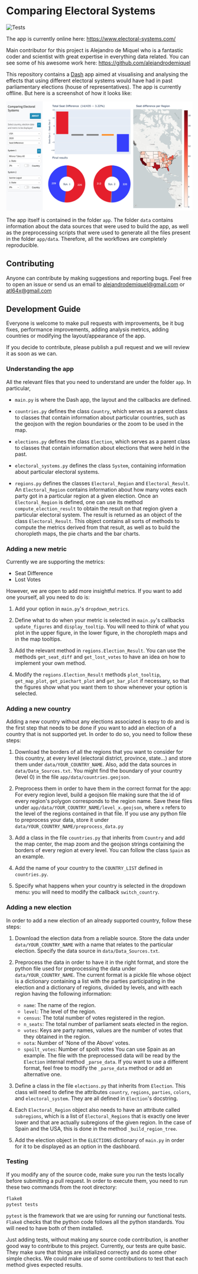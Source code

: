 # Comparing Electoral Systems

![Tests](https://github.com/Valiant-Data/electoral-systems/actions/workflows/tests.yml/badge.svg)

The app is currently online here: https://www.electoral-systems.com/ 

Main contributor for this project is Alejandro de Miquel who is a fantastic coder and scientist with great expertise in everything data related. You can see some of his awesome work here: https://github.com/alejandrodemiquel 


This repository contains a [Dash](https://plotly.com/dash/) app aimed at
visualising and analysing the effects that using different electoral systems
would have had in past parliamentary elections (house of representatives).
The app is currently offline.  But here is a screenshot of how it looks like:

![Alt text](/screenshot.jpeg?raw=true "Dashboard")


The app itself is contained in the folder `app`.
The folder `data` contains information about the data sources that were used
to build the app, as well as the preprocessing scripts that were used to
generate all the files present in the folder `app/data`.
Therefore, all the workflows are completely reproducible.

## Contributing

Anyone can contribute by making suggestions and reporting bugs.
Feel free to open an issue or send us an email to alejandrodemiquel@gmail.com or atl64x@gmail.com

## Development Guide

Everyone is welcome to make pull requests with improvements,
be it bug fixes, performance improvements, adding analysis metrics, adding
countries or modifying the layout/appearance of the app.

If you decide to contribute, please publish a pull request and we will review it
as soon as we can.

### Understanding the app

All the relevant files that you need to understand are under the folder `app`.
In particular,

- `main.py` is where the Dash app, the layout and the callbacks are defined.

- `countries.py` defines the class `Country`, which serves as a parent class to
classes that contain information about particular countries, such as the
geojson with the region boundaries or the zoom to be used in the map.

- `elections.py` defines the class `Election`, which serves as a parent class to
classes that contain information about elections that were held in the past.

- `electoral_systems.py` defines the class `System`, containing information
about particular electoral systems.

- `regions.py` defines the classes `Electoral_Region` and `Electoral_Result`.
An `Electoral_Region` contains information about how many votes each party got
in a particular region at a given election.
Once an `Electoral_Region` is defined, one can use its method
`compute_election_result` to obtain the result on that region given a particular
electoral system.
The result is returned as an object of the class `Electoral_Result`.
This object contains all sorts of methods to compute the metrics derived from
that result, as well as to build the choropleth maps, the pie charts and the
bar charts.

### Adding a new metric

Currently we are supporting the metrics:

- Seat Difference
- Lost Votes

However, we are open to add more insightful metrics.
If you want to add one yourself, all you need to do is:

1. Add your option in `main.py`'s `dropdown_metrics`.

2. Define what to do when your metric is selected in `main.py`'s callbacks
`update_figures` and `display_tooltip`. You will need to think of what you plot
in the upper figure, in the lower figure, in the choropleth maps and in the
map tooltips.

3. Add the relevant method in `regions.Election_Result`. You can use the
methods `get_seat_diff` and `get_lost_votes` to have an idea on how to implement
your own method.

4. Modify the `regions.Election_Result` methods `plot_tooltip`, `get_map_plot`,
`get_piechart_plot` and `get_bar_plot` if necessary, so that the figures show
what you want them to show whenever your option is selected.

### Adding a new country

Adding a new country without any elections associated is easy to do and is the
first step that needs to be done if you want to add an election of a country
that is not supported yet.
In order to do so, you need to follow these steps:

1. Download the borders of all the regions that you want to consider for this
country, at every level (electoral district, province, state...) and store them
under `data/YOUR_COUNTRY_NAME`.
Also, add the data sources in `data/Data_Sources.txt`.
You might find the boundary of your country (level 0) in the file
`app/data/countries.geojson`.

2. Preprocess them in order to have them in the correct format for the app:
For every region level, build a geojson file making sure that the id of every
region's polygon corresponds to the region name. Save these files under
`app/data/YOUR_COUNTRY_NAME/level_x.geojson`, where `x` refers to the level of
the regions contained in that file.
If you use any python file to preprocess your data, store it under
`data/YOUR_COUNTRY_NAME/preprocess_data.py`

3. Add a class in the file `countries.py` that inherits from `Country` and add
the map center, the map zoom and the geojson strings containing the borders of
every region at every level. You can follow the class `Spain` as an example.

4. Add the name of your country to the `COUNTRY_LIST` defined in `countries.py`.

5. Specify what happens when your country is selected in the dropdown menu:
you will need to modify the callback `switch_country`.

### Adding a new election

In order to add a new election of an already supported country, follow these
steps:

1. Download the election data from a reliable source. Store the data under
`data/YOUR_COUNTRY_NAME` with a name that relates to the particular election.
Specify the data source in `data/Data_Sources.txt`.

2. Preprocess the data in order to have it in the right format, and store the
python file used for preprocessing the data under `data/YOUR_COUNTRY_NAME`.
The current format is a pickle file whose object is a dictionary containing
a list with the parties participating in the election and a dictionary of
regions, divided by levels, and with each region having the following
information:
    - `name`: The name of the region.
    - `level`: The level of the region.
    - `census`: The total number of votes registered in the region.
    - `n_seats`: The total number of parliament seats elected in the region.
    - `votes`: Keys are party names, values are the number of votes that they
obtained in the region.
    - `nota`: Number of 'None of the Above' votes.
    - `spoilt_votes`: Number of spoilt votes
You can use Spain as an example.
The file with the preprocessed data will be read by the `Election` internal
method `_parse_data`.
If you want to use a different format, feel free to modify the `_parse_data`
method or add an alternative one.

3. Define a class in the file `elections.py` that inherits from `Election`.
This class will need to define the attributes `country`, `regions`, `parties`,
`colors`, and `electoral_system`. They are all defined in `Election`'s
docstring.

4. Each `Electoral_Region` object also needs to have an attribute called
`subregions`, which is a list of `Electoral_Regions` that is exactly one lever
lower and that are actually subregions of the given region.
In the case of Spain and the USA, this is done in the method
`_build_region_tree`.

5. Add the election object in the `ELECTIONS` dictionary of `main.py` in order
for it to be displayed as an option in the dashboard.

### Testing

If you modify any of the source code, make sure you run the tests locally before
submitting a pull request.
In order to execute them, you need to run these two commands from the root
directory:

```
flake8
pytest tests
```

`pytest` is the framework that we are using for running our functional tests.
`Flake8` checks that the python code follows all the python standards.
You will need to have both of them installed.

Just adding tests, without making any source code contribution, is another good
way to contribute to this project.
Currently, our tests are quite basic. They make sure that things are initialized
correctly and do some other simple checks.
We could make use of some contributions to test that each method gives expected
results.


